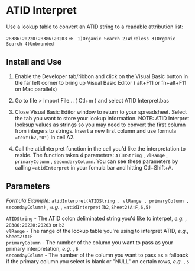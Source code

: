 ATID Interpret
================


Use a lookup table to convert an ATID string to a readable attribution list:

`28386:20220:28386:20203` => ` 1)Organic Search 2)Wireless 3)Organic Search 4)Unbranded`

<h2>Install and Use</h2>

1. Enable the Developer tab/ribbon and click on the Visual Basic button in the far left corner to bring up Visual Basic Editor ( alt+F11 or fn+alt+F11 on Mac parallels)

2. Go to file > Import File... ( Ctl+m ) and select ATID Interpret.bas

3. Close Visual Basic Editor window to return to your spreadsheet. Select the tab you want to store your lookup information. NOTE: ATID Interpret looksup values as strings so you may need to convert the first column from integers to strings. Insert a new first column and use formula `=text(b2,"0")` in cell A2.

4. Call the atidInterpret function in the cell you'd like the interpretation to reside. The function takes 4 parameters: `ATIDString` , `vlRange` , `primaryColumn` , `secondaryColumn`. You can see these parameters by calling `=atidInterpret` in your fomula bar and hitting Ctl+Shift+A.

<h2>Parameters </h2> 

*Formula Example:* `atidInterpret(ATIDString , vlRange , primaryColumn , secondayColumn)` , *e.g.* , `=atidInterpret(b2,Sheet2!A:F,6,5)`


`ATIDString` - The ATID colon deliminated string you'd like to interpet, *e.g.* , `28386:20220:20203` or `b2`
<br>
`vlRange` - The range of the lookup table you're using to interpret ATID, *e.g.*, `Sheet2!A:F`
<br>
`primaryColumn` - The number of the column you want to pass as your primary interpretation, *e.g.* , `6`
<br>
`secondayColumn` - The number of the column you want to pass as a fallback if the primary column you select is blank or "NULL" on certain rows, *e.g.* , `5`



